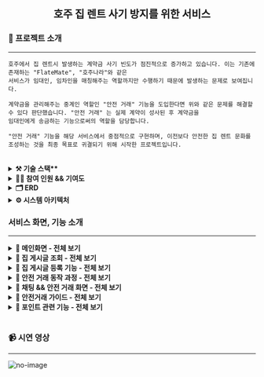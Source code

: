 
<div align="center">

<!-- logo -->
## 호주 집 렌트 사기 방지를 위한 서비스

</div> 

### 📝 프로젝트 소개

----

```
호주에서 집 렌트시 발생하는 계약금 사기 빈도가 점진적으로 증가하고 있습니다. 이는 기존에 존재하는 "FlateMate", "호주나라"와 같은
서비스가 임대인, 임차인을 매칭해주는 역할까지만 수행하기 때문에 발생하는 문제로 보여집니다.

계약금을 관리해주는 중계인 역할인 "안전 거래" 기능을 도입한다면 위와 같은 문제를 해결할 수 있다 판단했습니다. "안전 거래" 는 실제 계약이 성사된 후 계약금을
임대인에게 송금하는 기능으로써의 역할을 담당합니다.

"안전 거래" 기능을 해당 서비스에서 중점적으로 구현하며, 이전보다 안전한 집 렌트 문화를 조성하는 것을 최종 목표로 귀결되기 위해 시작한 프로젝트입니다.
```

<br />

<details>
<summary><b>⚒️ 기술 스택**</b></summary>

**Backend** : `Spring Boot`, `JPA`, `QueryDSL`  
**Database** : `MySQL`, `MongoDB`, `Redis`  
**Frontend** : `Flutter`  
**Devops** : `Docker`, `GitAction`, `Aws Ec2`, `Aws RDS`, `Aws S3`  

</details>

<details>
<summary><b>💁‍♂️ 참여 인원 && 기여도</b></summary>

**참여 인원**  
**Backend** : 2명(본인 포함) - (팀원 중 한 명은 중간에 참여를 중단하게 되었다)  
**Frontend** : 1명(본인 포함)  

**기여도**  
**Backend** : 기여도(90%)  
**Devops** : 기여도(100%)  
**Front** : 기여도(100%)  

</details>

<details>
<summary><b>🗂️ ERD</b></summary>

<img src="https://github.com/user-attachments/assets/3715eef0-e7a2-4d9c-9e96-e047de632c97" width="650" height="550"/>

</details>

<details>
<summary><b>⚙️ 시스템 아키텍처</b></summary>

<img src="https://github.com/user-attachments/assets/d4102567-8653-4e38-abc1-91b7382a3135" width="1250" height="500"/>

</details>


### 서비스 화면, 기능 소개
----


<details>
  <summary><b>📍 메인화면 - 전체 보기</b></summary>

|메인화면|찜 목록|지도 검색|채팅방|마이페이지|
|:---:|:---:|:---:|:---:|:---:|
|<img src="https://github.com/user-attachments/assets/1b2dc5af-f4fd-47cd-8dbd-acac21fd71ea" width="200"/>|<img src="https://github.com/user-attachments/assets/ac0d39ac-b0c0-49f7-a125-5b1a8143ac9b" width="200"/>|<img src="https://github.com/user-attachments/assets/f643cf71-ecf1-4a2c-91fb-216a6bda2c8d" width="200"/>|<img src="https://github.com/user-attachments/assets/9348cc84-2562-46b4-b791-23eca3b9c3f9" width="200"/>|<img src="https://github.com/user-attachments/assets/599de358-24d9-43fc-886a-d47527c4e762" width="200"/>



**기능 설명**
```
메인화면 - 호주의 대도시를 리스트로 만들어 클릭시 해당 지역의 게시물을 조회한다.
찜 목록 - 찜 목록을 관리한다.
지도 검색 - Google Map 을 연동해 Cluster 기능을 구현했다. 줌인,아웃으로 집 조회가 가능하다.
채팅방 - 자신의 채팅 목록을 조회한다.
마이페이지 - 자신의 정보를 조회한다.

```

</details>


<details>
  <summary><b>📍 집 게시글 조회 - 전체 보기</b></summary>

|맵 검색|필터링|주소 검색|리스트 목록|
|:---:|:---:|:---:|:---:|
|<img src="https://github.com/user-attachments/assets/5956f026-fa73-4dd2-a3e0-c11cc77ba4e8" width="200"/>|<img src="https://github.com/user-attachments/assets/1fb81c90-1810-4ca2-af96-4a14e9cc38d3" width="200"/>|<img src="https://github.com/user-attachments/assets/8d330cac-ec04-4165-ab6c-0d47b8e2fd61" width="200"/>|<img src="https://github.com/user-attachments/assets/f826885c-90b4-4cf7-9ede-bc57daa555bb" width="200"/>

|집 정보1|집 정보2|집 정보3|
|:---:|:---:|:---:|
|<img src="https://github.com/user-attachments/assets/2dceb108-580a-4127-9e71-477c47ab6d83" width="200"/>|<img src="https://github.com/user-attachments/assets/616d291c-6c1e-4ecc-b2f3-b557a488bcd7" width="200"/>|<img src="https://github.com/user-attachments/assets/8a68555b-72fb-4a79-b54f-042cc42c273e" width="200"/>



**기능 설명**
```
맵 검색 - Google Map 을 연동해 Cluster 기능을 구현했다. 줌인,아웃으로 집 조회가 가능하다.
필터링 - 찾고자 하는 집 정보를 필터링한다.
주소 검색 - Google Api 와 연동해 도시(city) 와 주(state)를 조회한다.
리스트 목록 - 집 목록을 리스트 형식으로 조회한다.
집 정보1~3 - 집 정보를 조회한다.

```

</details>

<details>
  <summary><b>📍 집 게시글 등록 기능 - 전체 보기</b></summary>

|등록 시작|이미지 등록|주소 등록|주소 검증|가격 등록|
|:---:|:---:|:---:|:---:|:---:|
|<img src="https://github.com/user-attachments/assets/100f996c-0680-4463-b97a-441787d8a94d" width="200"/>|<img src="https://github.com/user-attachments/assets/b187d7bb-f4b9-4469-887b-090a8f2b7ebc" width="200"/>|<img src="https://github.com/user-attachments/assets/c9f2eaa3-05fa-47b1-a31b-9d777c8ac923" width="200"/>|<img src="https://github.com/user-attachments/assets/319d9bbe-9991-49b4-bbe6-52a3c9344de6" width="200"/>|<img src="https://github.com/user-attachments/assets/1d21236a-d7d1-4b5e-ac92-5b92cedd97c2" width="200"/>|

|상세정보 등록1|상세정보 등록2|등록 완료|
|:---:|:---:|:---:|
|<img src="https://github.com/user-attachments/assets/e81e36f9-8eab-4ece-a034-303281f2e0d2" width="200"/>|<img src="https://github.com/user-attachments/assets/1daaba46-a649-42e4-b584-1ca79b16f69d" width="200"/>|<img src="https://github.com/user-attachments/assets/bac0af26-cfb8-46f7-a2f3-9885be5f9a6a" width="200"/>|


**기능 설명**
```
등록 시작 - 집 게시물 등록을 시작한다.
이미지 등록 - 집 사진을 등록한다. (최소 한장, 최대 10장)
주소 등록 - 호주 주소 양식에 맞춰 주소를 등록한다.
주소 검증 - 입력한 주소가 맞는지 검증한다.
가격 등록 - 렌트비, 보증금, 공과금을 입력한다.
상세 정보 등록 1 - 집의 상세 정보를 등록한다. (ex. 집 형태, 성별, 침대, 화장실, 인원)
상세 정보 등록 2 - 집의 상세 정보를 등록한다. (ex. 주차 여부, 옵션)
등록 완료 - 등록 완료를 알린다.
```

</details>


<details>
  <summary><b>📍 안전 거래 동작 과정 - 전체 보기</b></summary>
  <img src="https://github.com/user-attachments/assets/47d42ac7-def0-4627-ac2d-3e2206f5dd3a" width="600" height="800"/>
</details>

<details>
  <summary><b>📍 채팅 && 안전 거래 화면 - 전체 보기</b></summary>

|임대인 채팅1|임대인 채팅2|거래 생성1|거래 생성2|거래 생성3|
|:---:|:---:|:---:|:---:|:---:|
|<img src="https://github.com/user-attachments/assets/c735bd21-8bb4-4a78-b65f-eee66ccb1d20" width="200"/>|<img src="https://github.com/user-attachments/assets/ba1c8683-2e7d-4346-b7a8-4f635b9a025a" width="200"/>|<img src="https://github.com/user-attachments/assets/2cae77eb-9bd1-4904-804f-3723e1c2c0aa" width="200"/>|<img src="https://github.com/user-attachments/assets/20ede429-f967-4836-85c3-6244bbf9e86d" width="200"/>|<img src="https://github.com/user-attachments/assets/807c5deb-8231-4708-98cd-a3f2bcd14740" width="200"/>|

**기능 설명**
```
[안전 거래 생성]
  임대인 채팅1 - 자신에게 온 채팅을 조회한다.
  임대인 채팅2 - 상단에 있는 "Deal" 버튼을 눌러 안전거래를 생성한다.
  거래 생성1 - 계약금(Deposit) 과 거래 날짜,시간을 지정한다.
  거래 생성2 - 거래 정보를 확인 후 생성한다.
  거래 생성3 - 안전거래 생성이 완료되면 채팅 화면 위젯으로 나타난다.
```

|거래수락1|거래수락2|거래수락3|거래수락4|
|:---:|:---:|:---:|:---:|
|<img src="https://github.com/user-attachments/assets/422d245d-e375-40f3-8980-037783ca6bd6" width="200"/>|<img src="https://github.com/user-attachments/assets/fffd1f75-4a93-45cc-b072-bb765f40bc7c" width="200"/>|<img src="https://github.com/user-attachments/assets/ae2be066-964b-4f21-bfa8-48666705a8c3" width="200"/>|<img src="https://github.com/user-attachments/assets/a676ba01-b1c0-4e2b-bcf2-ca74059a85e1" width="200"/>

```
[거래 수락]
  거래 수락1 - 임차인은 생성된 안전 거래를 조회한다.
  거래 수락2 - 임차인은 거래 정보를 확인 한다.
  거래 수락3 - 임차인은 거래 정보를 수락한다.(임차인 포인트 차감)
  거래 수락4 - 임차인이 거래를 수락하면 채팅 화면 위젯으로 나타난다.
```

|거래 완료1|거래 완료2|거래 완료3|거래 목록|거래 정보|
|:---:|:---:|:---:|:---:|:---:|
|<img src="https://github.com/user-attachments/assets/2d84b0a6-c1ef-4776-a3f3-567c6ebb6877" width="200"/>|<img src="https://github.com/user-attachments/assets/abcb4fb0-7140-44b6-8c16-1fefa323df50" width="200"/>|<img src="https://github.com/user-attachments/assets/783fedc3-31fe-42dd-be06-e878334aadde" width="200"/>|<img src="https://github.com/user-attachments/assets/839989d5-7750-4391-8d63-f2080c170344" width="200"/>|<img src="https://github.com/user-attachments/assets/f3efbdec-71dd-45fe-98ce-91358462cf66" width="200"/>|


```
[거래 완료]
  거래 완료1 - 임차인과 임대인이 실제로 만나 거래가 성사되면, 임차인은 거래 완료 버튼을 누른다.
  거래 완료2 - 임차인은 거래 완료 버튼을 누른다.(임대인 포인트 증가)
  거래 완료3 - 거래가 완료되면 채팅 위젯으로 나타난다.
  거래 목록1 - 완료된 거래 내역은 마이페이지에서 조회가 가능하다.
  거래 정보 - 거래 내역을 조회한다.
```
</details>


<details>
  <summary><b>📍 안전거래 가이드 - 전체 보기</b></summary>

|안내 화면1|안내 화면2|안내 화면3|안내 화면1|
|:---:|:---:|:---:|:---:|
|<img src="https://github.com/user-attachments/assets/b46c33c7-9a77-43e6-9282-13a062b469d8" width="200"/>|<img src="https://github.com/user-attachments/assets/b92a0f22-680c-4e5c-a428-1bb4d6df9b46" width="200"/>|<img src="https://github.com/user-attachments/assets/0c091b3e-8e40-4df4-80b7-cf0a6f550f31" width="200"/>|<img src="https://github.com/user-attachments/assets/10704f16-2311-4a58-bbf4-b3fc90d6649b" width="200"/>



</details>

<details>
  <summary><b>📍 포인트 관련 기능 - 전체 보기</b></summary>

|포인트 내역|Paypal 정보 수정|포인트 충전|Paypal 정보 등록|Paypal WebView|출금|
|:---:|:---:|:---:|:---:|:---:|:---:|
|<img src="https://github.com/user-attachments/assets/25f260cd-6200-4641-bc3b-ca557cf85610" width="200"/>|<img src="https://github.com/user-attachments/assets/e57ad6bc-7f78-4efe-8265-ab01b4d58295" width="200"/>|<img src="https://github.com/user-attachments/assets/9327ba01-7509-48a9-92c3-d0f250e1b1ae" width="200"/>|<img src="https://github.com/user-attachments/assets/4cb2262a-b72e-4b0d-89db-bb23d808c265" width="200"/>|<img src="https://github.com/user-attachments/assets/6033715f-af3e-4857-89e7-28ad22a7a30c" width="200"/>|<img src="https://github.com/user-attachments/assets/d28b2b89-ba0b-4dd3-9407-a0096024f731" width="200"/>

```
[포인트]
  포인트 내역 - 포인트 입,출금 내역을 조회한다.
  Paypal 정보수정 - 자신의 Paypal 정보를 수정한다.
  포인트 충전 - 포인트를 충전한다.
  Paypal 정보 등록 - 자신의 Paypal 정보를 등록한다.
  Paypal WebView - 포인트 충전은 Paypal 을 통해 진행된다
  출금 - 자신이 보유한 포인트를 출금한다.
```

</details>


<br />


### 📹 시연 영상
----
![no-image](https://user-images.githubusercontent.com/80824750/208294567-738dd273-e137-4bbf-8307-aff64258fe03.png)





